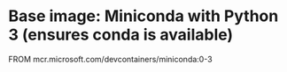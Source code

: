 # Base image: Miniconda with Python 3 (ensures conda is available)
FROM mcr.microsoft.com/devcontainers/miniconda:0-3
